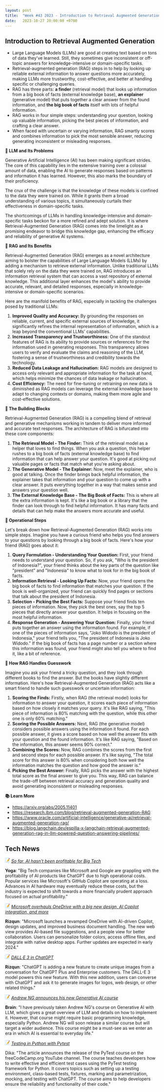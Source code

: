 ```yaml
---
layout: post
title:  "Week #43 2023 - Introduction to Retrieval Augmented Generation"
date:   2023-10-27 20:00:00 +0700
---
```


## Introduction to Retrieval Augmented Generation

* Large Language Models (LLMs) are good at creating text based on tons of data they've learned. Still, they sometimes give inconsistent or off-topic answers for knowledge-intensive or domain-specific tasks.
* Retrieval-augmented generation (RAG) steps in to help by looking up reliable external information to answer questions more accurately, making LLMs more trustworthy, cost-effective, and better at handling specific or challenging queries.
* RAG has three parts: **a finder** (retrieval model) that looks up information from a big book of facts (external knowledge base), **an explainer** (generative model) that puts together a clear answer from the found information, and **the big book of facts** itself with lots of helpful information.
* RAG works in four simple steps: understanding your question, looking up valuable information, picking the best pieces of information, and crafting a clear answer.
* When faced with uncertain or varying information, RAG smartly scores and combines information to pick the most sensible answer, reducing generating inconsistent or misleading responses. 

__🤔 LLM and Its Problems__

Generative Artificial Intelligence (AI) has been making significant strides. The core of this capability lies in the extensive training over a colossal amount of data, enabling the AI to generate responses based on patterns and information it has learned. However, this also marks the boundary of their proficiency.

The crux of the challenge is that the knowledge of these models is confined to the data they were trained on. While it grants them a broad understanding of various topics, it simultaneously curtails their effectiveness in domain-specific tasks.

The shortcomings of LLMs in handling knowledge-intensive and domain-specific tasks beckon for a more refined and adept solution. It is where Retrieval-Augmented Generation (RAG) comes into the limelight as a promising endeavor to bridge this knowledge gap, enhancing the efficacy and reliability of generative AI systems.   

__🚀 RAG and Its Benefits__

Retrieval-Augmented Generation (RAG) emerges as a novel architecture aiming to bolster the capabilities of Large Language Models (LLMs) by adding a mechanism to retrieve external information. Unlike traditional LLMs that solely rely on the data they were trained on, RAG introduces an information retrieval system that can access a vast repository of external knowledge. This additional layer enhances the model's ability to provide accurate, relevant, and detailed responses, especially in knowledge-intensive or domain-specific scenarios.

Here are the manifold benefits of RAG, especially in tackling the challenges posed by traditional LLMs:
1. **Improved Quality and Accuracy:** By grounding the responses on reliable, current, and specific external sources of knowledge, it significantly refines the internal representation of information, which is a leap beyond the conventional LLMs' capabilities.
2. **Increased Transparency and Trustworthiness:** One of the standout features of RAG is its ability to provide sources or references for the information used in generating responses. This transparency allows users to verify and evaluate the claims and reasoning of the LLM, fostering a sense of trustworthiness and credibility towards the technology.
3. **Reduced Data Leakage and Hallucination:** RAG models are designed to access only relevant and appropriate information for the task at hand, which helps minimize the chances of data leakage or hallucination.
4. **Cost Efficiency:** The need for fine-tuning or retraining on new data is diminished as RAG models can leverage the external knowledge base to adapt to changing contexts or domains, making them more agile and cost-effective solutions.  

__🧩 The Building Blocks__

Retrieval-Augmented Generation (RAG) is a compelling blend of retrieval and generative mechanisms working in tandem to deliver more informed and accurate text responses. The architecture of RAG is bifurcated into these core components:
1. **The Retrieval Model - The Finder:** Think of the retrieval model as a helper that loves to find things. When you ask a question, this helper rushes to a big book of facts (external knowledge base) to find information that can help answer your question. It's good at picking out valuable pages or facts that match what you're asking about.
2. **The Generative Model - The Explainer:** Now, meet the explainer, who is good at talking. Once the finder brings back helpful information, the explainer takes that information and your question to come up with a clear answer. It puts everything together in a way that makes sense and answers your question well.
3. **The External Knowledge Base - The Big Book of Facts:** This is where all the extra information is kept. It's like a big book or a library that the finder can look through to find helpful information. It has many facts and details that can help make the answers more accurate and useful. 

__🔄 Operational Steps__

Let's break down how Retrieval-Augmented Generation (RAG) works into simple steps. Imagine you have a curious friend who helps you find answers to your questions by looking through a big book of facts. Here's how your friend (RAG) goes about it:
1. **Query Formulation - Understanding Your Question:** First, your friend needs to understand your question. So, if you ask, "Who is the president of Indonesia?", your friend thinks about the key parts of the question like "president" and "Indonesia" to know what to look for in the big book of facts.
2. **Information Retrieval - Looking Up Facts:** Now, your friend opens the big book of facts to find information that matches your question. If the book is well-organized, your friend can quickly find pages or sections that talk about the president of Indonesia.
3. **Selection - Picking the Best Facts:** Suppose your friend finds ten pieces of information. Now, they pick the best ones, say the top 5 pieces that directly answer your question. It helps in focusing on the most helpful information.
4. **Response Generation - Answering Your Question:** Finally, your friend puts together an answer using the information found. For example, if one of the pieces of information says, "Joko Widodo is the president of Indonesia," your friend tells you, "The president of Indonesia is Joko Widodo." If the big book of facts has a page number or a section where this information was found, your friend might also tell you where to find it, like a bit of reference.

 __🎯 How RAG Handles Guesswork__

Imagine you ask your friend a tricky question, and they look through different books to find the answer. But the books have slightly different information. Here's how Retrieval-Augmented Generation (RAG) acts like a smart friend to handle such guesswork or uncertain information:
1. **Scoring the Finds:** Firstly, when RAG (the retrieval model) looks for information to answer your question, it scores each piece of information based on how closely it matches your query. It's like RAG saying, "This piece of information is 80% matching with the question, while this other one is only 60% matching."
2. **Scoring the Possible Answers:** Next, RAG (the generative model) considers possible answers using the information it found. For each possible answer, it gives a score based on how well the answer fits with your question and the found information. It's like RAG saying, "Based on the information, this answer seems 90% correct."
3. **Combining the Scores:** Now, RAG combines the scores from the first and second steps for each possible answer. It's like saying, "The total score for this answer is 80% when considering both how well the information matches the question and how good the answer is."
4. **Picking the Best Answer:** Finally, RAG picks the answer with the highest total score as the final answer to give you. This way, RAG can balance the trade-off between retrieval accuracy and generation quality and avoid generating inconsistent or misleading responses.  


__📚 Learn More__

* https://arxiv.org/abs/2005.11401
* https://research.ibm.com/blog/retrieval-augmented-generation-RAG
* https://www.oracle.com/artificial-intelligence/generative-ai/retrieval-augmented-generation-rag/
* https://blog.langchain.dev/espilla-x-langchain-retrieval-augmented-generation-rag-in-llm-powered-question-answering-pipelines/ 

## Tech News

![memo](/assets/images/memo16.png) *[So far, AI hasn't been profitable for Big Tech](https://arstechnica.com/information-technology/2023/10/so-far-ai-hasnt-been-profitable-for-big-tech/)*

**Yoga**: "Big Tech companies like Microsoft and Google are grappling with the profitability of AI products like ChatGPT due to high operational costs. Popular services like Microsoft's GitHub Copilot are operating at a loss. Advances in AI hardware may eventually reduce these costs, but the industry is expected to shift towards a more financially prudent approach focused on actual profitability."

![memo](/assets/images/memo16.png) *[Microsoft overhauls OneDrive with a big new design, AI Copilot integration, and more](https://www.theverge.com/2023/10/3/23901682/microsoft-onedrive-new-design-copilot-offline-features)*

**Rizqun**: "Microsoft launches a revamped OneDrive with AI-driven Copilot, design updates, and improved business document handling. The new web view provides AI-based file suggestions, and a people view for better collaboration. Users can personalize folder colors, access offline files, and integrate with native desktop apps. Further updates are expected in early 2024."

![memo](/assets/images/memo16.png) *[DALL·E 3 in ChatGPT](https://openai.com/blog/dall-e-3-is-now-available-in-chatgpt-plus-and-enterprise)*

**Rizqun**: "ChatGPT is adding a new feature to create unique images from a conversation for ChatGPT Plus and Enterprise customers. The DALL-E 3 model powers this new feature. With this new addition, users can converse with ChatGPT and ask it to generate images for logos, web design, or other related things."

![memo](/assets/images/memo16.png) *[Andrew NG announces his new Generative AI course](https://www.deeplearning.ai/courses/generative-ai-for-everyone/)*

**Brain**: "I have previously taken Andrew NG's course on Generative AI with LLM, which gives a great overview of LLM and details on how to implement it. However, that course might require basic programming knowledge, especially Python. Andrew NG will soon release a similar course but will target a wider audience. This course might be a must-see as we enter an era in which AI is essential to everyday life."

![memo](/assets/images/memo16.png) *[Testing in Python with Pytest](https://www.freecodecamp.org/news/testing-in-python-with-pytest/)*

Dika: "The article announces the release of the PyTest course on the freeCodeCamp.org YouTube channel. The course teaches developers how to write effective and efficient test cases using the PyTest testing framework for Python. It covers topics such as setting up a testing environment, class-based tests, fixtures, marking and parametrization, mocking, and testing with ChatGPT. The course aims to help developers ensure the reliability and functionality of their code."
